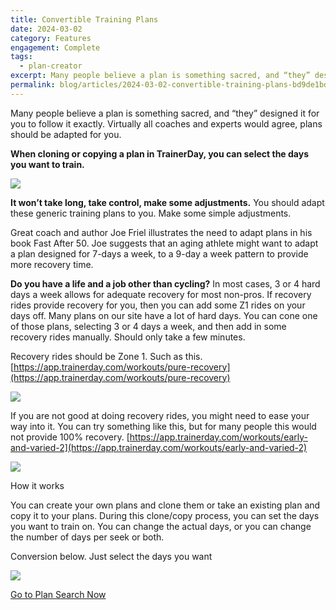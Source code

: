 ```yaml
---
title: Convertible Training Plans
date: 2024-03-02
category: Features
engagement: Complete
tags:
  - plan-creator
excerpt: Many people believe a plan is something sacred, and “they” designed it for you to follow it exactly. Virtually all coaches and experts would agree,...
permalink: blog/articles/2024-03-02-convertible-training-plans-bd9de1bd177a
---
```

Many people believe a plan is something sacred, and “they” designed it for you to follow it exactly. Virtually all coaches and experts would agree, plans should be adapted for you.

**When cloning or copying a plan in TrainerDay, you can select the days you want to train.**

![](https://shared-web.s3.amazonaws.com/blog/images/2024-03-0oDRIyoBkBDOli6yj.jpg)

**It won’t take long, take control, make some adjustments.** You should adapt these generic training plans to you. Make some simple adjustments.

Great coach and author Joe Friel illustrates the need to adapt plans in his book Fast After 50. Joe suggests that an aging athlete might want to adapt a plan designed for 7-days a week, to a 9-day a week pattern to provide more recovery time.

**Do you have a life and a job other than cycling?** In most cases, 3 or 4 hard days a week allows for adequate recovery for most non-pros. If recovery rides provide recovery for you, then you can add some Z1 rides on your days off. Many plans on our site have a lot of hard days. You can cone one of those plans, selecting 3 or 4 days a week, and then add in some recovery rides manually. Should only take a few minutes.

Recovery rides should be Zone 1. Such as this. [https://app.trainerday.com/workouts/pure-recovery](https://app.trainerday.com/workouts/pure-recovery)

![](https://shared-web.s3.amazonaws.com/blog/images/2024-03-0LOfN24R21G0LF2Rl.jpg)

If you are not good at doing recovery rides, you might need to ease your way into it. You can try something like this, but for many people this would not provide 100% recovery. [https://app.trainerday.com/workouts/early-and-varied-2](https://app.trainerday.com/workouts/early-and-varied-2)

![](https://shared-web.s3.amazonaws.com/blog/images/2024-03-0PA_iO5sNbCV38XlL.jpg)

How it works

You can create your own plans and clone them or take an existing plan and copy it to your plans. During this clone/copy process, you can set the days you want to train on. You can change the actual days, or you can change the number of days per seek or both.

Conversion below. Just select the days you want

![](https://shared-web.s3.amazonaws.com/blog/images/2024-03-02YWNDb7B24fkotxz.jpg)

[Go to Plan Search Now](https://app.trainerday.com/plan-search)
